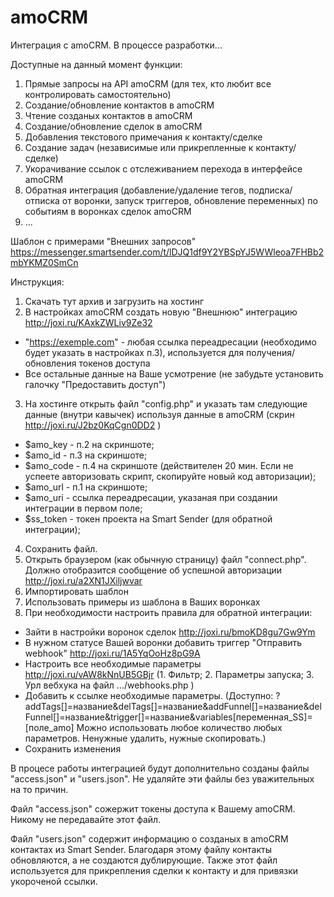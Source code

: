 # amoCRM
Интеграция с amoCRM. В процессе разработки...

Доступные на данный момент функции:
1. Прямые запросы на API amoCRM (для тех, кто любит все контролировать самостоятельно)
2. Создание/обновление контактов в amoCRM
3. Чтение созданых контактов в amoCRM
4. Создание/обновление сделок в amoCRM
5. Добавления текстового примечания к контакту/сделке
6. Создание задач (независимые или прикрепленные к контакту/сделке)
7. Укорачивание ссылок с отслеживанием перехода в интерфейсе amoCRM 
8. Обратная интеграция (добавление/удаление тегов, подписка/отписка от воронки, запуск триггеров, обновление переменных) по событиям в воронках сделок amoCRM
9. ...


Шаблон с примерами "Внешних запросов"
https://messenger.smartsender.com/t/lDJQ1df9Y2YBSpYJ5WWleoa7FHBb2mbYKMZ0SmCn


Инструкция:
1. Скачать тут архив и загрузить на хостинг
2. В настройках amoCRM создать новую "Внешнюю" интеграцию http://joxi.ru/KAxkZWLiv9Ze32
  - "https://exemple.com" - любая ссылка переадресации (необходимо будет указать в настройках п.3), используется для получения/обновления токенов доступа
  - Все остальные данные на Ваше усмотрение (не забудьте установить галочку "Предоставить доступ")
3. На хостинге открыть файл "config.php"  и указать там следующие данные (внутри кавычек) используя данные в amoCRM (скрин http://joxi.ru/J2bz0KqCgn0DD2 )
  - $amo_key - п.2 на скриншоте;
  - $amo_id - п.3 на скриншоте;
  - $amo_code - п.4 на скриншоте (действителен 20 мин. Если не успеете авторизовать скрипт, скопируйте новый код авторизации);
  - $amo_url - п.1 на скриншоте;
  - $amo_uri - ссылка переадресации, указаная при создании интеграции в первом поле;
  - $ss_token - токен проекта на Smart Sender (для обратной интеграции);
4. Сохранить файл.
5. Открыть браузером (как обычную страницу) файл "connect.php". Должно отобразится сообщение об успешной авторизации http://joxi.ru/a2XN1JXiljwvar
6. Импортировать шаблон
7. Использовать примеры из шаблона в Ваших воронках
8. При необходимости настроить правила для обратной интеграции:
  - Зайти в настройки воронок сделок http://joxi.ru/bmoKD8gu7Gw9Ym
  - В нужном статусе Вашей воронки добавить триггер "Отправить webhook" http://joxi.ru/1A5YqOoHz8pG9A
  - Настроить все необходимые параметры http://joxi.ru/vAW8kNnUB5GBjr (1. Фильтр; 2. Параметры запуска; 3. Урл вебхука на файл .../webhooks.php )
  - Добавить к ссылке необходимые параметры. (Доступно: ?addTags[]=название&delTags[]=название&addFunnel[]=название&delFunnel[]=название&trigger[]=название&variables[переменная_SS]=[поле_amo] Можно использовать любое количество любых параметров. Ненужные удалить, нужные скопировать.)
  - Сохранить изменения


В процесе работы интеграцией будут дополнительно созданы файлы "access.json" и "users.json". Не удаляйте эти файлы без уважительных на то причин.

Файл "access.json" сожержит токены доступа к Вашему amoCRM. Никому не передавайте этот файл.

Файл "users.json" содержит информацию о созданых в amoCRM контактах из Smart Sender. Благодаря этому файлу контакты обновляются, а не создаются дублирующие. Также этот файл используется для прикрепления сделки к контакту и для привязки укороченой ссылки.
